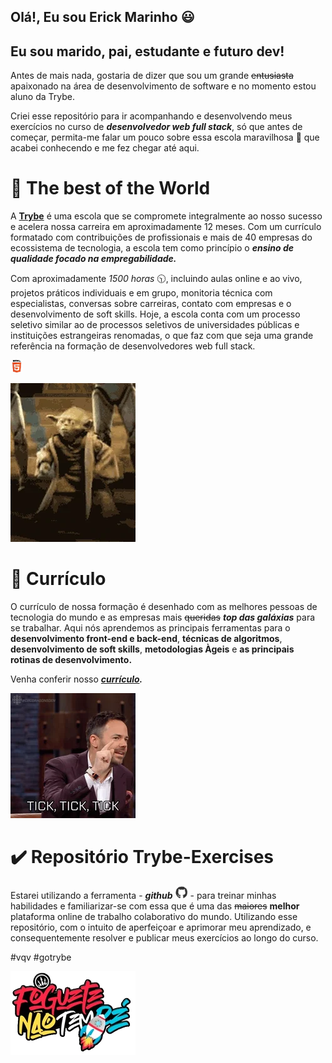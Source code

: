 ## Olá!, Eu sou Erick Marinho 😃

## Eu sou marido, pai, estudante e futuro dev!
Antes de mais nada, gostaria de dizer que sou um grande ~~entusiasta~~ apaixonado na área de desenvolvimento de software e no momento estou aluno da Trybe. 

Criei esse repositório para ir acompanhando e desenvolvendo meus exercícios no curso de ***desenvolvedor web full stack***, só que antes de começar, permita-me falar um pouco sobre essa escola maravilhosa 💚 que acabei conhecendo e me fez chegar até aqui.

# 🚀 The best of the World
A [**Trybe**](https://www.betrybe.com/) é uma escola que se compromete integralmente ao nosso sucesso e acelera nossa carreira em aproximadamente 12 meses. Com um currículo formatado com contribuições de profissionais e mais de 40 empresas do ecossistema de tecnologia, a escola tem como princípio o ***ensino de qualidade focado na empregabilidade.*** 

Com aproximadamente *1500 horas* 🕥, incluindo aulas online e ao vivo, projetos práticos individuais e em grupo, monitoria técnica com especialistas, conversas sobre carreiras, contato com empresas e o desenvolvimento de soft skills. Hoje, a escola conta com um processo seletivo similar ao de processos seletivos de universidades públicas e instituições estrangeiras renomadas, o que faz com que seja uma grande referência na formação de desenvolvedores web full stack. 

<img src="/imagens/html5.png" height="20" width="20">

![](/imagens/starwars.webp)

# 🧾 Currículo
O currículo de nossa formação é desenhado com as melhores pessoas de tecnologia do mundo e as empresas mais ~~queridas~~ ***top das galáxias*** para se trabalhar. Aqui nós aprendemos as principais ferramentas para o **desenvolvimento front-end e back-end**, **técnicas de algoritmos**, **desenvolvimento de soft skills**, **metodologias Àgeis** e **as principais rotinas de desenvolvimento.**

Venha conferir nosso ***[currículo](https://www.betrybe.com/formacao).*** 

![](/imagens/curriculo.webp)

# ✔️ Repositório Trybe-Exercises

Estarei utilizando a ferramenta - ***github*** <img src="/imagens/github.webp" height="20" width="20"> - para treinar minhas habilidades e familiarizar-se com essa que é uma das ~~maiores~~ **melhor** plataforma online de trabalho colaborativo do mundo. Utilizando esse repositório, com o intuito de aperfeiçoar e aprimorar meu aprendizado, e consequentemente resolver e publicar meus exercícios ao longo do curso. 

#vqv #gotrybe 

![](/imagens/foguetenaotemre.webp)

